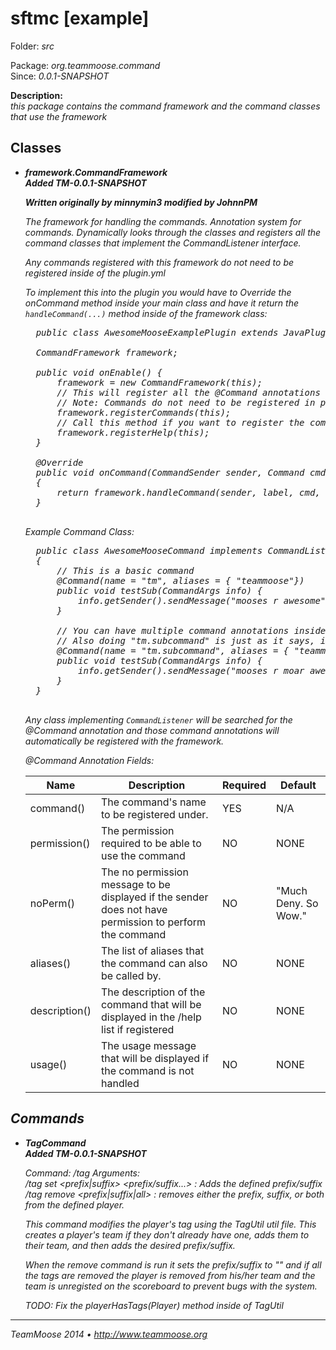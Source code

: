 sftmc [example]
===========
Folder: <i>src</i><p>
Package: <i>org.teammoose.command</i><br>
Since: <i>0.0.1-SNAPSHOT</i><p>
<b>Description:</b><br>
<i>this package contains the command framework and the command classes that use the framework</i><p>

Classes
---

- <b><i>framework.CommandFramework</i></b><br>
<i><b>Added TM-0.0.1-SNAPSHOT</b>
	
	<b>Written originally by minnymin3 modified by JohnnPM</b><i>
	
	The framework for handling the commands. 
	Annotation system for commands.
	Dynamically looks through the classes and registers all the
	command classes that implement the CommandListener interface.
	
	Any commands registered with this framework do not need to be registered 
	inside of the plugin.yml
	
	To implement this into the plugin you would have to Override
	the onCommand method inside your main class and have it return
	the <code>handleCommand(...)</code> method inside of the framework
	class:
	<pre>
	public class AwesomeMooseExamplePlugin extends JavaPlugin {

    CommandFramework framework;

    public void onEnable() {
        framework = new CommandFramework(this);
        // This will register all the @Command annotations inside of all the classes implement the CommandListener class
        // Note: Commands do not need to be registered in plugin.yml
        framework.registerCommands(this);
        // Call this method if you want to register the commands with the 
        framework.registerHelp(this);
    }

    @Override
    public void onCommand(CommandSender sender, Command cmd, String label, String[] args)
    {
    	return framework.handleCommand(sender, label, cmd, args);
    }
	</pre><p>
	
	Example Command Class:
	<pre>
	public class AwesomeMooseCommand implements CommandListener
	{
		// This is a basic command
		@Command(name = "tm", aliases = { "teammoose"})
		public void testSub(CommandArgs info) {
    		info.getSender().sendMessage("mooses r awesome");
		}
		
		// You can have multiple command annotations inside of one class, all of them being a different command
		// Also doing "tm.subcommand" is just as it says, it creates a subcommand under the other command defined.
		@Command(name = "tm.subcommand", aliases = { "teammoose.subcommand"})
		public void testSub(CommandArgs info) {
    		info.getSender().sendMessage("mooses r moar awesome then u");
		}
	}
	</pre>
	
	Any class implementing <code>CommandListener</code> will be searched for the @Command
	annotation and those command annotations will automatically be registered with the framework.
	
	@Command Annotation Fields:
	
	| Name | Description | Required | Default |
	|------|-------------|----------|---------|
	| command() | The command's name to be registered under. | YES | N/A |
	| permission() | The permission required to be able to use the command | NO | NONE |
	| noPerm() | The no permission message to be displayed if the sender does not have permission to perform the command | NO | "Much Deny. So Wow." |
	| aliases() | The list of aliases that the command can also be called by. | NO | NONE | 
	| description() | The description of the command that will be displayed in the /help list if registered | NO | NONE |
	| usage() |  The usage message that will be displayed if the command is not handled | NO | NONE |

Commands
---

- <b><i>TagCommand</i></b><br>
<i><b>Added TM-0.0.1-SNAPSHOT</b>
	
	Command: /tag
	Arguments: <br>
	/tag set <prefix|suffix> <player> <prefix/suffix...> : Adds the defined prefix/suffix
	/tag remove <prefix|suffix|all> <player> : removes either the prefix, suffix, or both from the defined player.
			
	This command modifies the player's tag using the TagUtil
	util file. This creates a player's team if they don't already
	have one, adds them to their team, and then adds the desired
	prefix/suffix.
	
	When the remove command is run it sets the prefix/suffix to ""
	and if all the tags are removed the player is removed from
	his/her team and the team is unregisted on the scoreboard to
	prevent bugs with the system.
	
	TODO: Fix the playerHasTags(Player) method inside of TagUtil
</i>

---
TeamMoose 2014 • http://www.teammoose.org